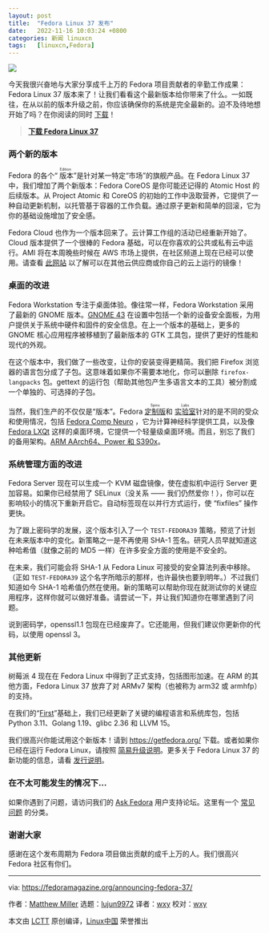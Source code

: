 ```yaml
---
layout: post
title:	"Fedora Linux 37 发布"
date:	2022-11-16 10:03:24 +0800 
categories:	新闻 linuxcn 
tags:	[linuxcn,Fedora]
---
```



![](/Asserts/Images//attachment/album/202211/16/100324s55ub59dtnyxttuu.jpg)


今天我很兴奋地与大家分享成千上万的 Fedora 项目贡献者的辛勤工作成果：Fedora Linux 37 版本来了！让我们看看这个最新版本给你带来了什么。一如既往，在从以前的版本升级之前，你应该确保你的系统是完全最新的。迫不及待地想开始了吗？在你阅读的同时 [下载](https://getfedora.org)！



> 
> **[下载 Fedora Linux 37](https://getfedora.org)**
> 
> 
> 


### 两个新的版本


Fedora 的各个“<ruby> 版本 <rt>  Edition </rt></ruby>”是针对某一特定“市场”的旗舰产品。在 Fedora Linux 37 中，我们增加了两个新版本：Fedora CoreOS 是你可能还记得的 Atomic Host 的后续版本。从 Project Atomic 和 CoreOS 的初始的工作中汲取营养，它提供了一种自动更新机制，以托管基于容器的工作负载。通过原子更新和简单的回滚，它为你的基础设施增加了安全感。


Fedora Cloud 也作为一个版本回来了。云计算工作组的活动已经重新开始了。Cloud 版本提供了一个很棒的 Fedora 基础，可以在你喜欢的公共或私有云中运行。AMI 将在本周晚些时候在 AWS 市场上提供，在社区频道上现在已经可以使用。请查看 [此网站](https://getfedora.org/en/cloud/) 以了解可以在其他云供应商或你自己的云上运行的镜像！


### 桌面的改进


Fedora Workstation 专注于桌面体验。像往常一样，Fedora Workstation 采用了最新的 GNOME 版本。[GNOME 43](https://release.gnome.org/43/) 在设置中包括一个新的设备安全面板，为用户提供关于系统中硬件和固件的安全信息。在上一个版本的基础上，更多的 GNOME 核心应用程序被移植到了最新版本的 GTK 工具包，提供了更好的性能和现代的外观。


在这个版本中，我们做了一些改变，让你的安装变得更精简。我们把 Firefox 浏览器的语言包分成了子包。这意味着如果你不需要本地化，你可以删除 `firefox-langpacks` 包。gettext 的运行包（帮助其他包产生多语言文本的工具）被分割成一个单独的、可选择的子包。


当然，我们生产的不仅仅是“版本”。Fedora <ruby> <a href="https://spins.fedoraproject.org/">  定制版 </a> <rt>  Spins </rt></ruby> 和 <ruby> <a href="https://labs.fedoraproject.org/">  实验室 </a> <rt>  Labs </rt></ruby> 针对的是不同的受众和使用情况，包括 [Fedora Comp Neuro](https://labs.fedoraproject.org/en/comp-neuro/) ，它为计算神经科学提供工具，以及像 [Fedora LXQt](https://spins.fedoraproject.org/en/lxqt/) 这样的桌面环境，它提供一个轻量级桌面环境。而且，别忘了我们的备用架构。[ARM AArch64、Power 和 S390x](https://alt.fedoraproject.org/alt/)。


### 系统管理方面的改进


Fedora Server 现在可以生成一个 KVM 磁盘镜像，使在虚拟机中运行 Server 更加容易。如果你已经禁用了 SELinux（没关系 —— 我们仍然爱你！），你可以在影响较小的情况下重新开启它。自动标签现在以并行方式运行，使 “fixfiles” 操作更快。


为了跟上密码学的发展，这个版本引入了一个 `TEST-FEDORA39` 策略，预览了计划在未来版本中的变化。新策略之一是不再使用 SHA-1 签名。研究人员早就知道这种哈希值（就像之前的 MD5 一样）在许多安全方面的使用是不安全的。


在未来，我们可能会将 SHA-1 从 Fedora Linux 可接受的安全算法列表中移除。（正如 `TEST-FEDORA39` 这个名字所暗示的那样，也许最快也要到明年。）不过我们知道如今 SHA-1 哈希值仍然在使用。新的策略可以帮助你现在就测试你的关键应用程序，这样你就可以做好准备。请尝试一下，并让我们知道你在哪里遇到了问题。


说到密码学，openssl1.1 包现在已经废弃了。它还能用，但我们建议你更新你的代码，以使用 openssl 3。


### 其他更新


树莓派 4 现在在 Fedora Linux 中得到了正式支持，包括图形加速。在 ARM 的其他方面，Fedora Linux 37 放弃了对 ARMv7 架构（也被称为 arm32 或 armhfp）的支持。


在我们的“[First](https://docs.fedoraproject.org/en-US/project/#_first)”基础上，我们已经更新了关键的编程语言和系统库包，包括 Python 3.11、Golang 1.19、glibc 2.36 和 LLVM 15。


我们很高兴你能试用这个新版本！请到 <https://getfedora.org/> 下载。或者如果你已经在运行 Fedora Linux，请按照 [简易升级说明](https://docs.fedoraproject.org/en-US/quick-docs/upgrading/)。更多关于 Fedora Linux 37 的新功能的信息，请看 [发行说明](https://docs.fedoraproject.org/en-US/fedora/f37/release-notes/)。


### 在不太可能发生的情况下...


如果你遇到了问题，请访问我们的 [Ask Fedora](https://ask.fedoraproject.org/) 用户支持论坛。这里有一个 [常见问题](https://ask.fedoraproject.org/c/common-issues/141/none) 的分类。


### 谢谢大家


感谢在这个发布周期为 Fedora 项目做出贡献的成千上万的人。我们很高兴 Fedora 社区有你们。




---


via: <https://fedoramagazine.org/announcing-fedora-37/>


作者：[Matthew Miller](https://fedoramagazine.org/author/mattdm/) 选题：[lujun9972](https://github.com/lujun9972) 译者：[wxy](https://github.com/wxy) 校对：[wxy](https://github.com/wxy)


本文由 [LCTT](https://github.com/LCTT/TranslateProject) 原创编译，[Linux中国](https://linux.cn/) 荣誉推出

